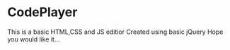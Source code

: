 # CodePlayer
This is a basic HTML,CSS and JS editior 
Created using basic jQuery
Hope you would like it...
